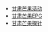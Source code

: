 * [甘肃芒果活动](Area/Gansu/Mango/Activity/guide.md)
* [甘肃芒果EPG](Area/GanSu/Mango/EPG/guide.md)
* [甘肃芒果探针](Area/GanSu/Mango/Log/guide.md)

